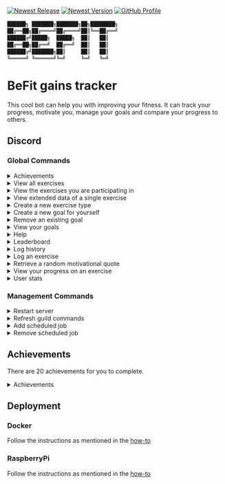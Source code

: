 [![Newest Release](https://img.shields.io/github/v/release/jordybronowicki37/befit-bot?style=for-the-badge&logo=github&logoColor=fff&labelColor=555&color=94398d)](https://github.com/jordybronowicki37/befit-bot/releases)
[![Newest Version](https://img.shields.io/github/v/tag/jordybronowicki37/befit-bot?style=for-the-badge&logo=github&logoColor=fff&labelColor=555&color=94398d)](https://github.com/jordybronowicki37/befit-bot/tags)
[![GitHub Profile](https://img.shields.io/static/v1.svg?color=94398d&labelColor=555555&logoColor=ffffff&style=for-the-badge&label=jordybronowicki37&message=GitHub&logo=github)](https://github.com/jordybronowicki37)

```
██████╗ ███████╗███████╗██╗████████╗
██╔══██╗██╔════╝██╔════╝██║╚══██╔══╝
██████╔╝█████╗  █████╗  ██║   ██║   
██╔══██╗██╔══╝  ██╔══╝  ██║   ██║   
██████╔╝███████╗██║     ██║   ██║   
╚═════╝ ╚══════╝╚═╝     ╚═╝   ╚═╝   
```

# BeFit gains tracker
This cool bot can help you with improving your fitness. It can track your progress, motivate you, manage your goals and compare your progress to others.

## Discord
### Global Commands
<details>
  <summary>Achievements</summary>
  
  >Format: `/achievements` \
  >Example: \
  >![All exercises command response example](docs/examples/achievementsCommandExample.png)
  
</details>

<details>
  <summary>View all exercises</summary>
  
  >Format: `/exercises view all` \
  >Example: \
  >![All exercises command response example](docs/examples/allExercisesCommandExample.png)
  
</details>

<details>
  <summary>View the exercises you are participating in</summary>
  
  >Format: `/exercises view my` \
  >Example: \
  >![My exercises command response example](docs/examples/myExercisesCommandExample.png)
  
</details>

<details>
  <summary>View extended data of a single exercise</summary>
  
  >Format: `/exercises view one {exercise-name}` \
  >Example: \
  >![One exercise command response example](docs/examples/oneExercisesCommandExample.png)

</details>

<details>
  <summary>Create a new exercise type</summary>
  
  >Format: `/exercises create {name} {measurement-type} {goal-direction}` \
  >Example: \
  >![Create exercise command response example](docs/examples/createExerciseCommandExample.png)

</details>

<details>
  <summary>Create a new goal for yourself</summary>
  
  >Format: `/goals add {exercise-name} {amount}` \
  >Example: \
  >![Create goal command response example](docs/examples/addGoalCommandExample.png)

</details>

<details>
  <summary>Remove an existing goal</summary>
  
  >Format: `/goals remove {goal}`

</details>

<details>
  <summary>View your goals</summary>
  
  >Format: `/goals view` \
  >Example: \
  >![View goals command response example](docs/examples/viewGoalsCommandExample.png)

</details>

<details>
  <summary>Help</summary>
  
  >Format: `/help` \
  >Example: \
  >![Help command response example](docs/examples/helpCommandExample.png)

</details>

<details>
  <summary>Leaderboard</summary>
  
  >Format: `/leaderboard` \
  >Example: \
  >![Leaderboard command response example](docs/examples/leaderboardCommandExample.png)

</details>

<details>
  <summary>Log history</summary>
  
  >Format: `/history` \
  >Example: \
  >![History command response example](docs/examples/historyCommandExample.png)

</details>

<details>
  <summary>Log an exercise</summary>
  
  >Format: `/log {exercise-name} {amount}` \
  >Example: \
  >![Log command response example](docs/examples/logCommandExample.png)

</details>

<details>
  <summary>Retrieve a random motivational quote</summary>
  
  >Format: `/motivation` \
  >Example: \
  >![Motivation command response example](docs/examples/motivationCommandExample.png)

</details>

<details>
  <summary>View your progress on an exercise</summary>
  
  >Format: `/progress {exercise-name} ?{view-mode}` \
  >Example: \
  >![Progress command response example](docs/examples/progressCommandExample.png)

</details>

<details>
  <summary>User stats</summary>

  >Format: `/stats` \
  >Example: \
  >![Stats command response example](docs/examples/statsCommandExample.png)

</details>

### Management Commands
<details>
  <summary>Restart server</summary>

  >Format: `/management restart`

</details>

<details>
  <summary>Refresh guild commands</summary>

  >Format: `/management refresh`

</details>

<details>
  <summary>Add scheduled job</summary>

  >Format: `/management jobs add {channel-id} {job-type} {cron-expression} ?{timezone-id}`

</details>

<details>
  <summary>Remove scheduled job</summary>

  >Format: `/management jobs remove {scheduled-job}`

</details>

## Achievements
There are 20 achievements for you to complete.

<details>
  <summary>Achievements</summary>

  > ![Achievements](docs/achievements.png)
  > 
  > | Icon                                                                          | Title                   | Description                                                                               | Difficulty |
  > |-------------------------------------------------------------------------------|-------------------------|-------------------------------------------------------------------------------------------|------------|
  > | ![Achievement icon](backend/src/main/resources/achievement-icons/icon-03.png) | Heart monitor           | Log an exercise which uses bpm as a measurement.                                          | EASY       |
  > | ![Achievement icon](backend/src/main/resources/achievement-icons/icon-17.png) | Lets get healthy        | Create your first log.                                                                    | EASY       |
  > | ![Achievement icon](backend/src/main/resources/achievement-icons/icon-12.png) | Reach your potential    | Complete a goal.                                                                          | EASY       |
  > | ![Achievement icon](backend/src/main/resources/achievement-icons/icon-19.png) | Cardio enthusiast       | Do any exercise for 30 minutes.                                                           | MEDIUM     |
  > | ![Achievement icon](backend/src/main/resources/achievement-icons/icon-08.png) | Done for today          | Create 10 logs on a single day.                                                           | MEDIUM     |
  > | ![Achievement icon](backend/src/main/resources/achievement-icons/icon-07.png) | Full workout            | Within 24h log an exercise for the following categories: weight, time and distance based. | MEDIUM     |
  > | ![Achievement icon](backend/src/main/resources/achievement-icons/icon-09.png) | Keep on stacking        | Have 5 concurrent logs of a single exercise that keep increasing.                         | MEDIUM     |
  > | ![Achievement icon](backend/src/main/resources/achievement-icons/icon-20.png) | Love to lift            | Lift something weighing more than 50kg for 3 days in a row.                               | MEDIUM     |
  > | ![Achievement icon](backend/src/main/resources/achievement-icons/icon-04.png) | On a roll               | Log an exercise 4 days in a row.                                                          | MEDIUM     |
  > | ![Achievement icon](backend/src/main/resources/achievement-icons/icon-16.png) | The right mindset       | Set 5 goals and complete these within a month.                                            | MEDIUM     |
  > | ![Achievement icon](backend/src/main/resources/achievement-icons/icon-05.png) | Think about your health | Log an exercise that burns 200 calories.                                                  | MEDIUM     |
  > | ![Achievement icon](backend/src/main/resources/achievement-icons/icon-18.png) | Feels like home         | Log an exercise 10 days in a row.                                                         | HARD       |
  > | ![Achievement icon](backend/src/main/resources/achievement-icons/icon-13.png) | Lets go places          | Reach a distance on any exercise of 20km.                                                 | HARD       |
  > | ![Achievement icon](backend/src/main/resources/achievement-icons/icon-14.png) | Show off                | Reach the first place on an exercise leaderboard that has at least 6 participants.        | HARD       |
  > | ![Achievement icon](backend/src/main/resources/achievement-icons/icon-15.png) | The goat                | Create a total of 100 logs.                                                               | HARD       |
  > | ![Achievement icon](backend/src/main/resources/achievement-icons/icon-06.png) | The hulk                | Lift something weighing more than 100kg.                                                  | HARD       |
  > | ![Achievement icon](backend/src/main/resources/achievement-icons/icon-02.png) | Like a marathon         | Reach a distance on any exercise of 42km.                                                 | IMPOSSIBLE |
  > | ![Achievement icon](backend/src/main/resources/achievement-icons/icon-10.png) | Serious dedication      | Create logs each day for an entire month.                                                 | IMPOSSIBLE |
  > | ![Achievement icon](backend/src/main/resources/achievement-icons/icon-01.png) | Bodybuilder             | WIP                                                                                       | UNKNOWN    |
  > | ![Achievement icon](backend/src/main/resources/achievement-icons/icon-11.png) | On the bench            | WIP                                                                                       | UNKNOWN    |

</details>

## Deployment
### Docker
Follow the instructions as mentioned in the [how-to](docs/how-to-run-on-docker.md)

### RaspberryPi
Follow the instructions as mentioned in the [how-to](docs/how-to-run-on-raspberrypi-using-docker.md)
